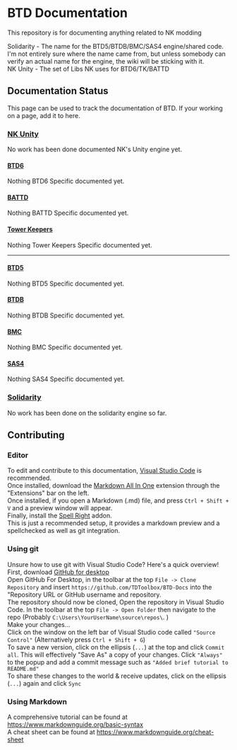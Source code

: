 # BTD Documentation
This repository is for documenting anything related to NK modding

Solidarity - The name for the BTD5/BTDB/BMC/SAS4 engine/shared code. I'm not entirely sure where the name came from, but unless somebody can verify an actual name for the engine, the wiki will be sticking with it.  
NK Unity - The set of Libs NK uses for BTD6/TK/BATTD

## Documentation Status

This page can be used to track the documentation of BTD. If your working on a page, add it to here.


### [NK Unity](NK-Unity/index.md)

No work has been done documented NK's Unity engine yet.

#### [BTD6](NK-Unity/btd6/index.md)

Nothing BTD6 Specific documented yet.

#### [BATTD](NK-Unity/battd/index.md)

Nothing BATTD Specific documented yet.

#### [Tower Keepers](NK-Unity/tk/index.md)

Nothing Tower Keepers Specific documented yet.

-------------------------------------

#### [BTD5](Solidarity/btd5/index.md)

Nothing BTD5 Specific documented yet.

#### [BTDB](Solidarity/btdb/index.md)

Nothing BTDB Specific documented yet.

#### [BMC](Solidarity/bmc/index.md)

Nothing BMC Specific documented yet.

#### [SAS4](Solidarity/sas4/index.md)

Nothing SAS4 Specific documented yet.

### [Solidarity](Solidarity/index.md)

No work has been done on the solidarity engine so far.



## Contributing

### Editor

To edit and contribute to this documentation, [Visual Studio Code](https://code.visualstudio.com/Download) is recommended.  
Once installed, download the [Markdown All In One](https://marketplace.visualstudio.com/items?itemName=yzhang.markdown-all-in-one) extension through the "Extensions" bar on the left.  
Once installed, if you open a Markdown (.md) file, and press `Ctrl + Shift + V` and a preview window will appear.  
Finally, install the [Spell Right](https://marketplace.visualstudio.com/items?itemName=ban.spellright) addon.  
This is just a recommended setup, it provides a markdown preview and a spellchecked as well as git integration.

### Using git

Unsure how to use git with Visual Studio Code? Here's a quick overview!  
First, download [GitHub for desktop](https://desktop.github.com/)  
Open GitHub For Desktop, in the toolbar at the top `File -> Clone Repository` and insert `https://github.com/TDToolbox/BTD-Docs` into the "Repository URL or GitHub username and repository.  
The repository should now be cloned, Open the repository in Visual Studio Code. In the toolbar at the top `File -> Open Folder` then navigate to the repo (Probably `C:\Users\YourUserName\source\repos\`. )  
Make your changes...  
Click on the window on the left bar of Visual Studio code called `"Source Control"` (Alternatively press `Ctrl + Shift + G`)  
To save a new version, click on the ellipsis (`...`) at the top and click `Commit all`. This will effectively "Save As" a copy of your changes. Click `"Always"` to the popup and add a commit message such as `"Added brief tutorial to README.md"`  
To share these changes to the world & receive updates, click on the ellipsis (`...`) again and click `Sync`  

### Using Markdown

A comprehensive tutorial can be found at <https://www.markdownguide.org/basic-syntax>  
A cheat sheet can be found at <https://www.markdownguide.org/cheat-sheet>  


